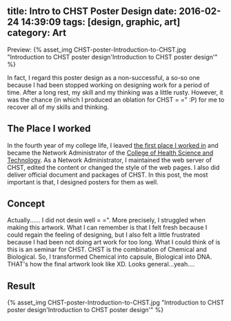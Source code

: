 title: Intro to CHST Poster Design
date: 2016-02-24 14:39:09
tags: [design, graphic, art]
category: Art
---
Preview:
{% asset_img CHST-poster-Introduction-to-CHST.jpg "Introduction to CHST poster design'Introduction to CHST poster design'" %}
<!-- more -->
In fact, I regard this poster design as a non-successful, a so-so one because I had been stopped working on designing work for a period of time. After a long rest, my skill and my thinking was a little rusty. However, it was the chance (in which I produced an oblation for CHST = =" :P) for me to recover all of my skills and thinking.

## The Place I worked
In the fourth year of my college life, I leaved [the first place I worked in](http://www.tzmarea.edu.tw/) and became the Network Administrator of the [College of Health Science and Technology](http://chst.ncu.edu.tw/). As a Network Administrator, I maintained the web server of CHST, edited the content or changed the style of the web pages. I also did deliver official document and packages of CHST. In this post, the most important is that, I designed posters for them as well.

## Concept
Actually...... I did not desin well = =". More precisely, I struggled when making this artwork. What I can remember is that I felt fresh because I could regain the feeling of designing, but I also felt a little frustrated because I had been not doing art work for too long. What I could think of is this is an seminar for CHST. CHST is the combination of Chemical and Biological. So, I transformed Chemical into capsule, Biological into DNA. THAT's how the final artwork look like XD. Looks general...yeah....

## Result
{% asset_img CHST-poster-Introduction-to-CHST.jpg "Introduction to CHST poster design'Introduction to CHST poster design'" %}